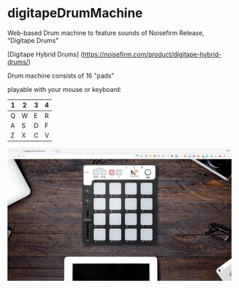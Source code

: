 # digitapeDrumMachine

Web-based Drum machine to feature sounds of Noisefirm Release, "Digitape Drums"

[Digitape Hybrid Drums] (https://noisefirm.com/product/digitape-hybrid-drums/)

Drum machine consists of 16 "pads"

playable with your mouse or keyboard:

| 1 | 2 | 3 | 4 |
|---|---|---|---|
| Q | W | E | R |  
| A | S | D | F |
| Z | X | C | V |

![screenshot](/assets/images/drum-machine-screenshot.jpg)
